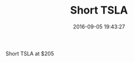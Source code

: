 ﻿---
layout: post
title:  "Short TSLA"
date:   2016-09-05 19:43:27
categories: TSLA short
---
Short TSLA at $205